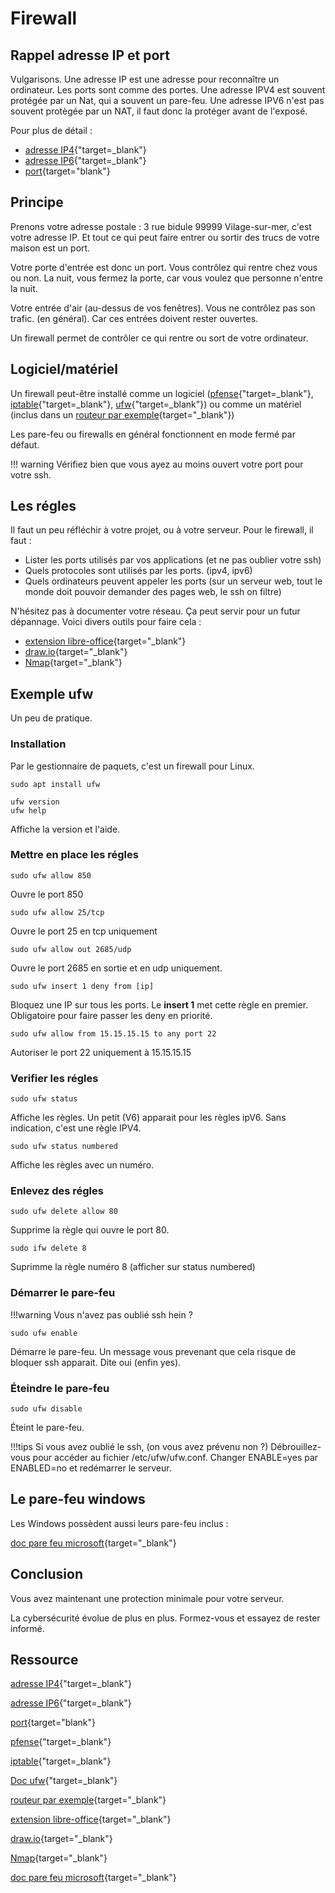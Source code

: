 # Firewall

## Rappel adresse IP et port

Vulgarisons.
Une adresse IP est une adresse pour reconnaître un ordinateur.
Les ports sont comme des portes. Une adresse IPV4 est souvent protégée par un Nat, qui a souvent un pare-feu.
Une adresse IPV6 n'est pas souvent protègée par un NAT, il faut donc la protéger avant de l'exposé.

Pour plus de détail :

- [adresse IP4](https://web.maths.unsw.edu.au/~lafaye/CCM/internet/ip.htm){"target=_blank"}
- [adresse IP6](https://www.ionos.fr/digitalguide/serveur/know-how/quels-sont-les-avantages-de-ipv6/){"target=_blank"}
- [port](https://web.maths.unsw.edu.au/~lafaye/CCM/internet/port.htm){target="blank"}

## Principe

Prenons votre adresse postale : 3 rue bidule 99999 Vilage-sur-mer, c'est votre adresse IP.
Et tout ce qui peut faire entrer ou sortir des trucs de votre maison est un port.

Votre porte d'entrée est donc un port. Vous contrôlez qui rentre chez vous ou non. La nuit, vous fermez la porte, car vous voulez que personne n'entre la nuit.

Votre entrée d'air (au-dessus de vos fenêtres). Vous ne contrôlez pas son trafic. (en général). Car ces entrées doivent rester ouvertes.

Un firewall permet de contrôler ce qui rentre ou sort de votre ordinateur.

## Logiciel/matériel

Un firewall peut-être installé comme un logiciel ([pfense](https://www.pfsense.org/){"target=_blank"},
 [iptable](https://fr.wikipedia.org/wiki/Iptables){"target=_blank"},
 [ufw](https://wiki.ubuntu.com/UncomplicatedFirewall?action=show&redirect=UbuntuFirewall){"target=_blank"}) ou
 comme un matériel (inclus dans un [routeur par exemple](https://www.fs.com/fr/blog/network-switch-vs-network-router-vs-network-firewall-8403.html){target="_blank"})

Les pare-feu ou firewalls en général fonctionnent en mode fermé par défaut.

!!! warning
    Vérifiez bien que vous ayez au moins ouvert votre port pour votre ssh.

## Les régles

Il faut un peu réfléchir à votre projet, ou à votre serveur. Pour le firewall, il faut :

- Lister les ports utilisés par vos applications (et ne pas oublier votre ssh)
- Quels protocoles sont utilisés par les ports. (ipv4, ipv6)
- Quels ordinateurs peuvent appeler les ports (sur un serveur web, tout le monde doit pouvoir demander des pages web, le ssh on filtre)

N'hésitez pas à documenter votre réseau. Ça peut servir pour un futur dépannage. Voici divers outils pour faire cela :

- [extension libre-office](https://extensions.libreoffice.org/en/extensions/show/vrt-network-equipment){target="_blank"}
- [draw.io](https://www.draw.io/){target="_blank"}
- [Nmap](https://nmap.org/){target="_blank"}

## Exemple ufw

Un peu de pratique.

### Installation

Par le gestionnaire de paquets, c'est un firewall pour Linux.

```shell
sudo apt install ufw
```

```shell
ufw version
ufw help
```

Affiche la version et l'aide.

### Mettre en place les régles

```shell
sudo ufw allow 850
```

Ouvre le port 850

```shell
sudo ufw allow 25/tcp
```

Ouvre le port 25 en tcp uniquement

```shell
sudo ufw allow out 2685/udp
```

Ouvre le port 2685 en sortie et en udp uniquement.

```shell
sudo ufw insert 1 deny from [ip]
```

Bloquez une IP sur tous les ports. Le **insert 1** met cette règle en premier. Obligatoire pour faire passer les deny en priorité.

```shell
sudo ufw allow from 15.15.15.15 to any port 22
```

Autoriser le port 22 uniquement à 15.15.15.15

### Verifier les régles

```shell
sudo ufw status
```

Affiche les règles. Un petit (V6) apparait pour les règles ipV6. Sans indication, c'est une règle IPV4.

```shell
sudo ufw status numbered
```

Affiche les règles avec un numéro.

### Enlevez des régles

```shell
sudo ufw delete allow 80
```

Supprime la règle qui ouvre le port 80.

```shell
sudo ifw delete 8
```

Suprimme la règle numéro 8 (afficher sur status numbered)

### Démarrer le pare-feu

!!!warning
    Vous n'avez pas oublié ssh hein ?

```shell
sudo ufw enable
```

Démarre le pare-feu. Un message vous prevenant que cela risque de bloquer ssh apparait. Dite oui (enfin yes).

### Éteindre le pare-feu

```shell
sudo ufw disable
```

Éteint le pare-feu.

!!!tips
    Si vous avez oublié le ssh, (on vous avez prévenu non ?)
    Débrouillez-vous pour accéder au fichier /etc/ufw/ufw.conf. Changer ENABLE=yes par ENABLED=no et redémarrer le serveur.

## Le pare-feu windows

Les Windows possèdent aussi leurs pare-feu inclus :

[doc pare feu microsoft](https://support.microsoft.com/fr-fr/windows/activer-ou-d%C3%A9sactiver-le-pare-feu-de-microsoft-defender-ec0844f7-aebd-0583-67fe-601ecf5d774f){target="_blank"}

## Conclusion

Vous avez maintenant une protection minimale pour votre serveur.

La cybersécurité évolue de plus en plus. Formez-vous et essayez de rester informé.

## Ressource

[adresse IP4](https://web.maths.unsw.edu.au/~lafaye/CCM/internet/ip.htm){"target=_blank"}

[adresse IP6](https://www.ionos.fr/digitalguide/serveur/know-how/quels-sont-les-avantages-de-ipv6/){"target=_blank"}

[port](https://web.maths.unsw.edu.au/~lafaye/CCM/internet/port.htm){target="blank"}

[pfense](https://www.pfsense.org/){"target=_blank"}

[iptable](https://fr.wikipedia.org/wiki/Iptables){"target=_blank"}

[Doc ufw](https://wiki.ubuntu.com/UncomplicatedFirewall?action=show&redirect=UbuntuFirewall){"target=_blank"}

[routeur par exemple](https://www.fs.com/fr/blog/network-switch-vs-network-router-vs-network-firewall-8403.html){target="_blank"}

[extension libre-office](https://extensions.libreoffice.org/en/extensions/show/vrt-network-equipment){target="_blank"}

[draw.io](https://www.draw.io/){target="_blank"}

[Nmap](https://nmap.org/){target="_blank"}

[doc pare feu microsoft](https://support.microsoft.com/fr-fr/windows/activer-ou-d%C3%A9sactiver-le-pare-feu-de-microsoft-defender-ec0844f7-aebd-0583-67fe-601ecf5d774f){target="_blank"}

